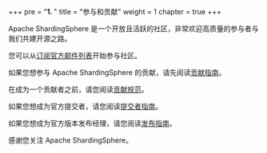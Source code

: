 +++
pre = "<b>1. </b>"
title = "参与和贡献"
weight = 1
chapter = true
+++

Apache ShardingSphere 是一个开放且活跃的社区，非常欢迎高质量的参与者与我们共建开源之路。

您可以从[订阅官方邮件列表](/docs/community/content/involved/subscribe.cn.md)开始参与社区。

如果您想参与 Apache ShardingSphere 的贡献，请先阅读[贡献指南](/docs/community/content/involved/contribute/_index.cn.md)。

在成为一个贡献者之前，请您阅读[贡献规范](/docs/community/content/involved/conduct/code.cn.md)。

如果您想成为官方提交者，请您阅读[提交者指南](/docs/community/content/involved/committer/_index.cn.md)。

如果您想成为官方版本发布经理，请您阅读[发布指南](/docs/community/content/involved/release/_index.cn.md)。

感谢您关注 Apache ShardingSphere。
